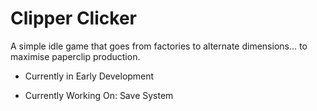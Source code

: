 # Clipper Clicker
 A simple idle game that goes from factories to alternate dimensions... to maximise paperclip production.

- Currently in Early Development

- Currently Working On: Save System
